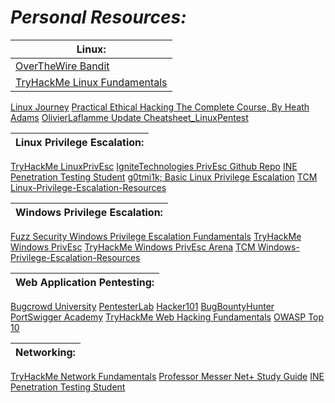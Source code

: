 # *Personal Resources:*

|Linux:|
|-----|
[OverTheWire Bandit](https://overthewire.org/wargames/bandit/)|Learn basic linux commands in a level based game|
[TryHackMe Linux Fundamentals](https://tryhackme.com/module/linux-fundamentals)|TryHackMe is an online platform that teaches cyber security through short, gamified real-world labs. We have content for both complete beginners and seasoned hackers, encorporating guides and challenges to cater for different learning styles.|
[Linux Journey](https://linuxjourney.com/)
[Practical Ethical Hacking The Complete Course, By Heath Adams](https://www.udemy.com/course/practical-ethical-hacking/learn/lecture/17084870#content)
[OlivierLaflamme Update Cheatsheet_LinuxPentest](https://github.com/OlivierLaflamme/Cheatsheet-God/blob/master/Cheatsheet_LinuxPentest.txt)

|Linux Privilege Escalation:|
|-------------|
[TryHackMe LinuxPrivEsc](https://tryhackme.com/room/linuxprivesc)
[IgniteTechnologies PrivEsc Github Repo](https://github.com/Ignitetechnologies/Privilege-Escalation)
[INE Penetration Testing Student](https://my.ine.com/CyberSecurity/learning-paths/a223968e-3a74-45ed-884d-2d16760b8bbd/penetration-testing-student)
[g0tmi1k; Basic Linux Privilege Escalation](https://blog.g0tmi1k.com/2011/08/basic-linux-privilege-escalation/)
[TCM Linux-Privilege-Escalation-Resources](https://github.com/TCM-Course-Resources/Linux-Privilege-Escalation-Resources)

|Windows Privilege Escalation:|
|-------------|
[Fuzz Security Windows Privilege Escalation Fundamentals](https://www.fuzzysecurity.com/tutorials/16.html)
[TryHackMe Windows PrivEsc](https://tryhackme.com/room/windows10privesc)
[TryHackMe Windows PrivEsc Arena](https://tryhackme.com/room/windowsprivescarena)
[TCM Windows-Privilege-Escalation-Resources ](https://github.com/TCM-Course-Resources/Windows-Privilege-Escalation-Resources)

|Web Application Pentesting:|
|--------------------------|
[Bugcrowd University](https://www.bugcrowd.com/hackers/bugcrowd-university/)
[PentesterLab](https://pentesterlab.com/exercises?dir=desc&only=free&sort=published_at)
[Hacker101](https://www.hacker101.com/start-here)
[BugBountyHunter](https://www.bugbountyhunter.com/)
[PortSwigger Academy](https://portswigger.net/web-security)
[TryHackMe Web Hacking Fundamentals](https://tryhackme.com/module/web-hacking-1)
[OWASP Top 10](https://owasp.org/www-project-top-ten/)

|Networking:|
|----------|
[TryHackMe Network Fundamentals](https://tryhackme.com/module/intro-to-networking)
[Professor Messer Net+ Study Guide](https://www.professormesser.com/network-plus/n10-007/n10-007-training-course/)
[INE Penetration Testing Student](https://my.ine.com/CyberSecurity/learning-paths/a223968e-3a74-45ed-884d-2d16760b8bbd/penetration-testing-student)
